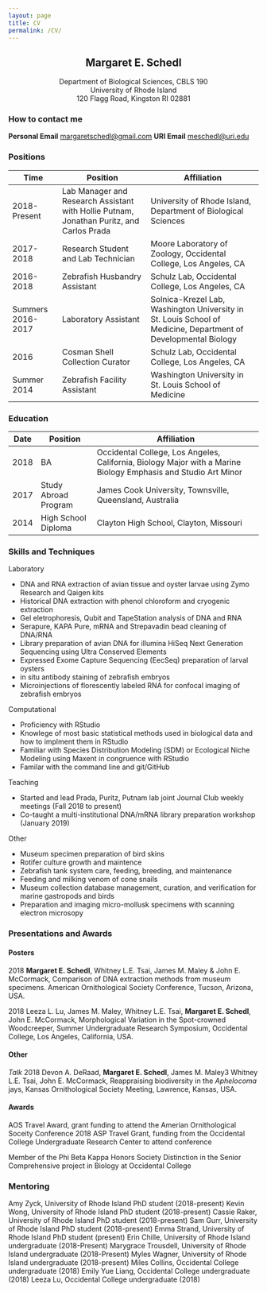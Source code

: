 ```yaml
---
layout: page
title: CV
permalink: /CV/
---
```


## <center>Margaret E. Schedl</center>
<center>Department of Biological Sciences, CBLS 190</center>
<center>University of Rhode Island</center>
<center>120 Flagg Road, Kingston RI 02881</center>

### How to contact me
**Personal Email**
[margaretschedl@gmail.com](mailto:margaretschedl@gmail.com)
**URI Email**
[meschedl@uri.edu](mailto:meschedl@uri.edu)

### Positions 

Time|Position| Affiliation
--|--|--
2018-Present	| Lab Manager and Research Assistant with Hollie Putnam, Jonathan Puritz, and Carlos Prada | University of Rhode Island, Department of Biological Sciences
2017-2018		| Research Student and Lab Technician | Moore Laboratory of Zoology, Occidental College, Los Angeles, CA
2016-2018	| Zebrafish Husbandry Assistant | Schulz Lab, Occidental College, Los Angeles, CA
Summers 2016-2017	| Laboratory Assistant | Solnica-Krezel Lab, Washington University in St. Louis School of Medicine, Department of Developmental Biology
2016 		| Cosman Shell Collection Curator | Schulz Lab, Occidental College, Los Angeles, CA
Summer 2014 | Zebrafish Facility Assistant | Washington University in St. Louis School of Medicine


### Education

Date|Position| Affiliation
--|--|--
2018 |	BA | Occidental College, Los Angeles, California, Biology Major with a Marine Biology Emphasis and Studio Art Minor
2017 |	Study Abroad Program | James Cook University, Townsville, Queensland, Australia
2014 |	High School Diploma | Clayton High School, Clayton, Missouri



###  Skills and Techniques

Laboratory
- DNA and RNA extraction of avian tissue and oyster larvae using Zymo Research and Qaigen kits
- Historical DNA extraction with phenol chloroform and cryogenic extraction
- Gel eletrophoresis, Qubit and TapeStation analysis of DNA and RNA
- Serapure, KAPA Pure, mRNA and Strepavadin bead cleaning of DNA/RNA
- Library preparation of avian DNA for illumina HiSeq Next Generation Sequencing using Ultra Conserved Elements
- Expressed Exome Capture Sequencing (EecSeq) preparation of larval oysters
- in situ antibody staining of zebrafish embryos
- Microinjections of florescently labeled RNA for confocal imaging of zebrafish embryos

Computational
- Proficiency with RStudio 
- Knowlege of most basic statistical methods used in biological data and how to implment them in RStudio
- Familiar with Species Distribution Modeling (SDM) or Ecological Niche Modeling using Maxent in congruence with RStudio
- Familar with the command line and git/GitHub

Teaching
- Started and lead Prada, Puritz, Putnam lab joint Journal Club weekly meetings (Fall 2018 to present)
- Co-taught a multi-institutional DNA/mRNA library preparation workshop (January 2019)

Other
- Museum specimen preparation of bird skins
- Rotifer culture growth and maintence
- Zebrafish tank system care, feeding, breeding, and maintenance
- Feeding and milking venom of cone snails
- Museum collection database management, curation, and verification for marine gastropods and birds
- Preparation and imaging micro-mollusk specimens with scanning electron microsopy 


### Presentations and Awards

#### Posters
2018 **Margaret E. Schedl**, Whitney L.E. Tsai, James M. Maley & John E. McCormack, Comparison of DNA extraction methods from museum specimens. American Ornithological Society Conference, Tucson, Arizona, USA. 

2018 Leeza L. Lu, James M. Maley, Whitney L.E. Tsai, **Margaret E. Schedl**, John E. McCormack, Morphological Variation in the Spot-crowned Woodcreeper, Summer Undergraduate Research Symposium, Occidental College, Los Angeles, California, USA. 

#### Other
_Talk_ 2018 Devon A. DeRaad, **Margaret E. Schedl**, James M. Maley3 Whitney L.E. Tsai, John E. McCormack, Reappraising biodiversity in the _Aphelocoma_ jays, Kansas Ornithological Society Meeting, Lawrence, Kansas, USA.

#### Awards
AOS Travel Award, grant funding to attend the Amerian Ornithological Soceity Conference 2018
ASP Travel Grant, funding from the Occidental College Undergraduate Research Center to attend conference

Member of the Phi Beta Kappa Honors Society
Distinction in the Senior Comprehensive project in Biology at Occidental College

### Mentoring

Amy Zyck, University of Rhode Island PhD student (2018-present)
Kevin Wong, University of Rhode Island PhD student (2018-present) 
Cassie Raker, University of Rhode Island PhD student (2018-present) 
Sam Gurr, University of Rhode Island PhD student (2018-present)
Emma Strand, University of Rhode Island PhD student (present)
Erin Chille, University of Rhode Island undergraduate (2018-Present)
Marygrace Trousdell, University of Rhode Island undergraduate (2018-Present)
Myles Wagner, University of Rhode Island undergraduate (2018-present)
Miles Collins, Occidental College undergraduate (2018)
Emily Yue Liang, Occidental College undergraduate (2018)
Leeza Lu, Occidental College undergraduate (2018)





